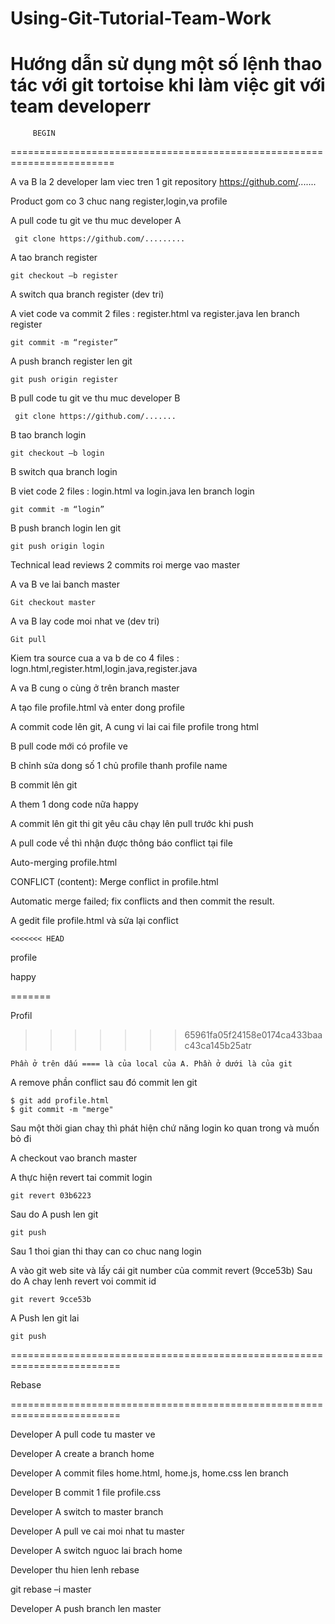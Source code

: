 # Using-Git-Tutorial-Team-Work
Hướng dẫn sử dụng một số lệnh thao tác với git tortoise khi làm việc git với team developerr
========================================================================
         BEGIN
========================================================================

A va B la 2 developer lam viec tren 1 git repository https://github.com/.......

Product gom co 3 chuc nang register,login,va profile

A pull code tu git ve thu muc developer A

     git clone https://github.com/.........

A tao branch register

    git checkout –b register

A switch qua branch register (dev tri)

A viet code va commit 2 files : register.html va register.java len branch register

    git commit -m “register”

A push branch register len git

    git push origin register

B pull code tu git ve thu muc developer B

     git clone https://github.com/.......

B tao branch login

    git checkout –b login

B switch qua branch login

B viet code 2 files : login.html va login.java len branch login

    git commit -m “login”

B push branch login len git

    git push origin login

Technical lead reviews 2 commits roi merge vao master

A va B ve lai banch master

    Git checkout master

A va B lay code moi nhat ve (dev tri)

    Git pull

Kiem tra source cua a va b de co 4 files : logn.html,register.html,login.java,register.java

A va B cung o cùng ở trên branch master

A tạo file profile.html và enter dong profile

A commit code lên git, A cung vi lai cai file profile trong html

B pull code mới có profile ve

B chỉnh sửa dong số 1 chủ profile thanh profile name

B commit lên git

A them 1 dong code nữa happy

A commit lên git thi git yêu câu chạy lên pull trước khi push

A pull code về thì nhận được thông báo conflict tại file

Auto-merging profile.html

CONFLICT (content): Merge conflict in profile.html

Automatic merge failed; fix conflicts and then commit the result.

A gedit file profile.html và sửa lại conflict

    <<<<<<< HEAD

profile

happy

=======

Profil

> > > > > > > 65961fa05f24158e0174ca433baac43ca145b25atr

    Phần ở trên dấu ==== là của local của A. Phần ở dưới là của git

A remove phần conflict sau đó commit len git

    $ git add profile.html
    $ git commit -m "merge"

Sau một thời gian chaỵ thì phát hiện chứ năng login ko quan trong và muốn bỏ đi

A checkout vao branch master

A thực hiện revert tai commit login

    git revert 03b6223

Sau do A push len git

    git push

Sau 1 thoi gian thi thay can co chuc nang login

A vào git web site và lấy cái git number của commit revert (9cce53b)
Sau do A chay lenh revert voi commit id

    git revert 9cce53b

A Push len git lai

    git push

=========================================================================

Rebase

=========================================================================

Developer A pull code tu master ve

Developer A create a branch home

Developer A commit files home.html, home.js, home.css len branch

Developer B commit 1 file profile.css

Developer A switch to master branch

Developer A pull ve cai moi nhat tu master

Developer A switch nguoc lai brach home

Developer thu hien lenh rebase

git rebase –i master

Developer A push branch len master
